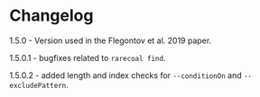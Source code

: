 # Changelog

1.5.0 - Version used in the Flegontov et al. 2019 paper.

1.5.0.1 - bugfixes related to `rarecoal find`.

1.5.0.2 - added length and index checks for `--conditionOn` and `--excludePattern`.
